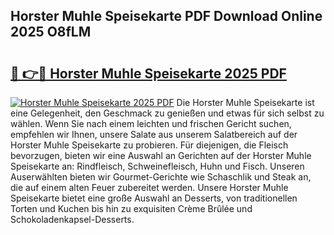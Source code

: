 ## Horster Muhle Speisekarte PDF Download Online 2025 O8fLM

# <h2><a href="http://gcaoeh8.nevu.top/?p=Horster+Muhle+Speisekarte">🔗 👉🔴 Horster Muhle Speisekarte 2025 PDF</a></h2>

[![Horster Muhle Speisekarte 2025 PDF](https://i.imgur.com/dBaPXMq.png)](http://gcaoeh8.nevu.top/?p=Horster+Muhle+Speisekarte)
Die Horster Muhle Speisekarte ist eine Gelegenheit, den Geschmack zu genießen und etwas für sich selbst zu wählen. Wenn Sie nach einem leichten und frischen Gericht suchen, empfehlen wir Ihnen, unsere Salate aus unserem Salatbereich auf der Horster Muhle Speisekarte zu probieren. Für diejenigen, die Fleisch bevorzugen, bieten wir eine Auswahl an Gerichten auf der Horster Muhle Speisekarte an: Rindfleisch, Schweinefleisch, Huhn und Fisch. Unseren Auserwählten bieten wir Gourmet-Gerichte wie Schaschlik und Steak an, die auf einem alten Feuer zubereitet werden. Unsere Horster Muhle Speisekarte bietet eine große Auswahl an Desserts, von traditionellen Torten und Kuchen bis hin zu exquisiten Crème Brûlée und Schokoladenkapsel-Desserts.
